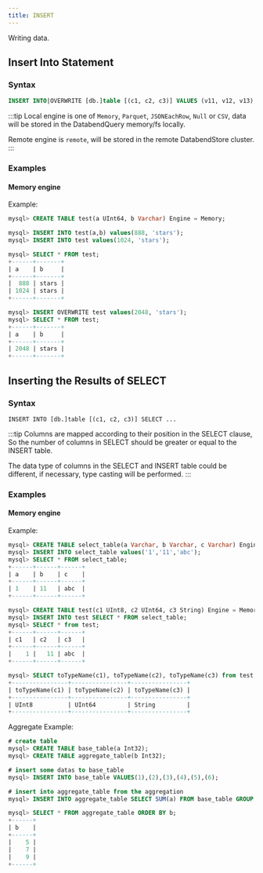 ```yaml
---
title: INSERT
---
```


Writing data.

## Insert Into Statement
### Syntax

```sql
INSERT INTO|OVERWRITE [db.]table [(c1, c2, c3)] VALUES (v11, v12, v13), (v21, v22, v23), ...
```


:::tip
Local engine is one of `Memory`, `Parquet`, `JSONEachRow`, `Null` or `CSV`, data will be stored in the DatabendQuery memory/fs locally.

Remote engine is `remote`, will be stored in the remote DatabendStore cluster.
:::

### Examples

#### Memory engine

Example:
```sql
mysql> CREATE TABLE test(a UInt64, b Varchar) Engine = Memory;

mysql> INSERT INTO test(a,b) values(888, 'stars');
mysql> INSERT INTO test values(1024, 'stars');

mysql> SELECT * FROM test;
+------+-------+
| a    | b     |
+------+-------+
|  888 | stars |
| 1024 | stars |
+------+-------+

mysql> INSERT OVERWRITE test values(2048, 'stars');
mysql> SELECT * FROM test;
+------+-------+
| a    | b     |
+------+-------+
| 2048 | stars |
+------+-------+
```

## Inserting the Results of SELECT
### Syntax

```
INSERT INTO [db.]table [(c1, c2, c3)] SELECT ...
```

:::tip
Columns are mapped according to their position in the SELECT clause, So the number of columns in SELECT should be greater or equal to the INSERT table.

The data type of columns in the SELECT and INSERT table could be different, if necessary, type casting will be performed. 
:::

### Examples

#### Memory engine

Example:
```sql
mysql> CREATE TABLE select_table(a Varchar, b Varchar, c Varchar) Engine = Memory;
mysql> INSERT INTO select_table values('1','11','abc');
mysql> SELECT * FROM select_table;
+------+------+------+
| a    | b    | c    |
+------+------+------+
| 1    | 11   | abc  |
+------+------+------+

mysql> CREATE TABLE test(c1 UInt8, c2 UInt64, c3 String) Engine = Memory;
mysql> INSERT INTO test SELECT * FROM select_table;
mysql> SELECT * from test;
+------+------+------+
| c1   | c2   | c3   |
+------+------+------+
|    1 |   11 | abc  |
+------+------+------+

mysql> SELECT toTypeName(c1), toTypeName(c2), toTypeName(c3) from test;
+----------------+----------------+----------------+
| toTypeName(c1) | toTypeName(c2) | toTypeName(c3) |
+----------------+----------------+----------------+
| UInt8          | UInt64         | String         |
+----------------+----------------+----------------+
```

Aggregate Example:
```sql
# create table
mysql> CREATE TABLE base_table(a Int32);
mysql> CREATE TABLE aggregate_table(b Int32);

# insert some datas to base_table
mysql> INSERT INTO base_table VALUES(1),(2),(3),(4),(5),(6);

# insert into aggregate_table from the aggregation
mysql> INSERT INTO aggregate_table SELECT SUM(a) FROM base_table GROUP BY a%3;

mysql> SELECT * FROM aggregate_table ORDER BY b;
+------+
| b    |
+------+
|    5 |
|    7 |
|    9 |
+------+
```
